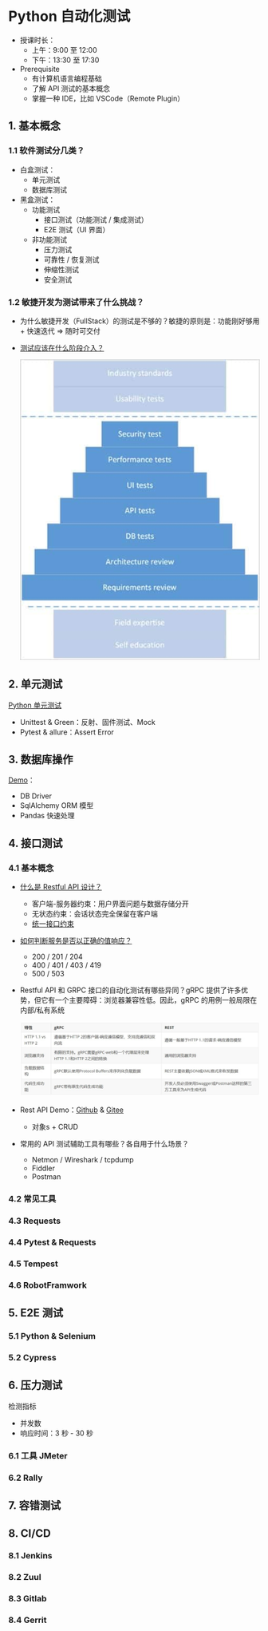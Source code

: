 # Python 自动化测试

- 授课时长：
    - 上午：9:00 至 12:00
    - 下午：13:30 至 17:30
- Prerequisite
    - 有计算机语言编程基础
    - 了解 API 测试的基本概念
    - 掌握一种 IDE，比如 VSCode（Remote Plugin）

## 1. 基本概念

### 1.1 软件测试分几类？

- 白盒测试：
    - 单元测试
    - 数据库测试
- 黑盒测试：
    - 功能测试
        - 接口测试（功能测试 / 集成测试）
        - E2E 测试（UI 界面）
    - 非功能测试
        - 压力测试
        - 可靠性 / 恢复测试 
        - 伸缩性测试
        - 安全测试

### 1.2 敏捷开发为测试带来了什么挑战？

- 为什么敏捷开发（FullStack）的测试是不够的？敏捷的原则是：功能刚好够用 + 快速迭代 => 随时可交付
- [测试应该在什么阶段介入？]((https://www.softwaretestinghelp.com/maximizing-quality-beyond-full-stack-testing/))

    ![](images/testing-stages.png)

## 2. 单元测试

[Python 单元测试](http://blog.wuwenxiang.net/Python-Unittest)

- Unittest & Green：反射、固件测试、Mock
- Pytest & allure：Assert Error

## 3. 数据库操作

[Demo](python-exec-public.py)：

- DB Driver
- SqlAlchemy ORM 模型
- Pandas 快速处理

## 4. 接口测试

### 4.1 基本概念

- [什么是 Restful API 设计？](https://www.ics.uci.edu/~fielding/pubs/dissertation/rest_arch_style.htm)
    - 客户端-服务器约束：用户界面问题与数据存储分开
    - 无状态约束：会话状态完全保留在客户端
    - [统一接口约束](https://www.ics.uci.edu/~fielding/pubs/dissertation/rest_arch_style.htm#sec_5_2)
- [如何判断服务是否以正确的值响应？](https://restfulapi.net/http-status-codes/)
    - 200 / 201 / 204
    - 400 / 401 / 403 / 419
    - 500 / 503
- Restful API 和 GRPC 接口的自动化测试有哪些异同？gRPC 提供了许多优势，但它有一个主要障碍：浏览器兼容性低。因此，gRPC 的用例一般局限在内部/私有系统

    ![](images/testing-gRPC-vs-RestAPI.jpeg)

- Rest API Demo：[Github](https://github.com/wu-wenxiang/rest_api_demo) & [Gitee](https://gitee.com/wu-wen-xiang/rest_api_demo)
    - 对象s + CRUD
- 常用的 API 测试辅助工具有哪些？各自用于什么场景？
    - Netmon / Wireshark / tcpdump
    - Fiddler
    - Postman

### 4.2 常见工具

### 4.3 Requests

### 4.4 Pytest & Requests

### 4.5 Tempest

### 4.6 RobotFramwork

## 5. E2E 测试

### 5.1 Python & Selenium

### 5.2 Cypress

## 6. 压力测试

检测指标

- 并发数
- 响应时间：3 秒 - 30 秒

### 6.1 工具 JMeter

### 6.2 Rally

## 7. 容错测试

## 8. CI/CD

### 8.1 Jenkins

### 8.2 Zuul

### 8.3 Gitlab

### 8.4 Gerrit
